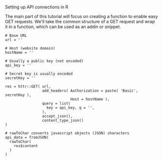 Setting up API connections in R

The main part of this tutorial will focus on creating a function to enable easy GET requests.  We'll take the common structure of a GET request and wrap it in a function, which can be used as an addin or snippet.

```
# Base URL
url = ''

# Host (website domain)
hostName = ''

# Usually a public key (not encoded)
api_key = ''

# Secret key is usually encoded
secretKey = ''

res = httr::GET( url,
                 add_headers( Authorization = paste( 'Basic', secretKey ),
                              Host = hostName ),
                 query = list(
                   key = api_key, q = '',
                 ),
                 accept_json(),
                 content_type_json()
)

# rawToChar converts javascript objects (JSON) characters
api_data = fromJSON(
  rawToChar(
    res$content
  )
)
```
